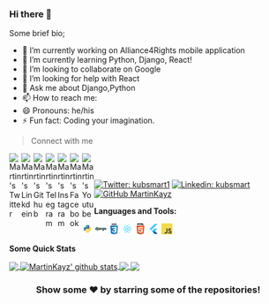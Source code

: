 ### Hi there 👋

Some brief bio;

- 🔭 I’m currently working on Alliance4Rights mobile application
- 🌱 I’m currently learning Python, Django, React!
- 👯 I’m looking to collaborate on Google
- 🤔 I’m looking for help with React
- 💬 Ask me about Django,Python
- 📫 How to reach me: 
- 😄 Pronouns: he/his
- ⚡ Fun fact: Coding your imagination.

> Connect with me

<a href="https://twitter.com/">
  <img align="left" alt="Martin's Twitter" width="22px" src="https://cdn.jsdelivr.net/npm/simple-icons@v3/icons/twitter.svg" />
</a>
<a href="https://linkedin.com/in/">
  <img align="left" alt="Martin's Linkdein" width="22px" src="https://cdn.jsdelivr.net/npm/simple-icons@v3/icons/linkedin.svg" />
</a>
<a href="https://github.com/">
  <img align="left" alt="Martin's Github" width="22px" src="https://cdn.jsdelivr.net/npm/simple-icons@v3/icons/github.svg" />
</a>
<a href="https://t.me/">
  <img align="left" alt="Martin's Telegram" width="22px" src="https://cdn.jsdelivr.net/npm/simple-icons@v3/icons/telegram.svg" />
</a>
<a href="https://instagram.com/">
  <img align="left" alt="Martin's Instagram" width="22px" src="https://cdn.jsdelivr.net/npm/simple-icons@v3/icons/instagram.svg" />
</a>
<a href="https://www.facebook.com/">
  <img align="left" alt="Martin's Facebook" width="22px" src="https://cdn.jsdelivr.net/npm/simple-icons@v3/icons/facebook.svg" />
</a>
<a href="https://www.youtube.com/">
  <img align="left" alt="Martin's Youtube" width="22px" src="https://cdn.jsdelivr.net/npm/simple-icons@v3/icons/youtube.svg" />
</a>

<br/>
<br/>


[![Twitter: kubsmart1](https://img.shields.io/twitter/follow/kubsmart1?style=social)](https://twitter.com/kubsmart1)
[![Linkedin: kubsmart](https://img.shields.io/badge/-kubsmart-blue?style=flat-square&logo=Linkedin&logoColor=white&link=https://www.linkedin.com/in/kubonamartin/)](https://www.linkedin.com/in/kubonamartin/)
[![GitHub MartinKayz](https://img.shields.io/github/followers/MartinKayz?label=follow&style=social)](https://github.com/MartinKayz)


**Languages and Tools:**  


<code><img height="20" src="https://raw.githubusercontent.com/github/explore/80688e429a7d4ef2fca1e82350fe8e3517d3494d/topics/python/python.png"></code>
<code><img height="20" src="https://raw.githubusercontent.com/github/explore/80688e429a7d4ef2fca1e82350fe8e3517d3494d/topics/django/django.png"></code>
<code><img height="20" src="https://raw.githubusercontent.com/github/explore/80688e429a7d4ef2fca1e82350fe8e3517d3494d/topics/css/css.png"></code>
<code><img height="20" src="https://raw.githubusercontent.com/github/explore/80688e429a7d4ef2fca1e82350fe8e3517d3494d/topics/react/react.png"></code>
<code><img height="20" src="https://raw.githubusercontent.com/github/explore/80688e429a7d4ef2fca1e82350fe8e3517d3494d/topics/html/html.png"></code>
<code><img height="20" src="https://raw.githubusercontent.com/github/explore/80688e429a7d4ef2fca1e82350fe8e3517d3494d/topics/flutter/flutter.png"></code>
<code><img height="20" src="https://raw.githubusercontent.com/github/explore/80688e429a7d4ef2fca1e82350fe8e3517d3494d/topics/javascript/javascript.png"></code>









**Some Quick Stats**

<a href="https://github.com/MartinKayz">
  <img align="center" src="https://github-readme-stats.vercel.app/api/top-langs/?username=MartinKayz&theme=dark&hide_langs_below=1" />
</a>
<a href="https://github.com/MartinKayz">
 <img align="center" src="https://github-readme-stats.vercel.app/api?username=MartinKayz&show_icons=true&theme=dark&line_height=27" alt="MartinKayz' github stats"/>
</a>
<a href="https://github.com/MartinKayz/Customer-Management">
  <img align="center" src="https://github-readme-stats.vercel.app/api/pin/?username=MartinKayz&repo=Customer-Management&theme=dark" />

</a>
<a href="https://github.com/MartinKayz/Online-school">
 <img align="center" src="https://github-readme-stats.vercel.app/api/pin/?username=MartinKayz&repo=Online-school&theme=dark" />
</a>

<div align="center">

### Show some ❤️ by starring some of the repositories!

</div>
